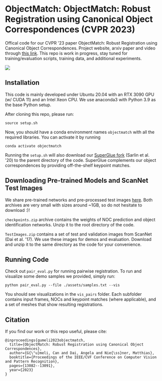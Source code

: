 # ObjectMatch: ObjectMatch: Robust Registration using Canonical Object Correspondences (CVPR 2023)
Offical code for our CVPR '23 paper ObjectMatch: Robust Registration using Canonical Object Correspondences. Project website, arxiv paper and video through [this link](https://cangumeli.github.io/ObjectMatch/). This repo is work in progress, stay tuned for training/evaluation scripts, training data, and additional experiments.

![](https://cangumeli.github.io/ObjectMatch/static/images/teaser.jpg)

## Installation
This code is mainly developed under Ubuntu 20.04 with an RTX 3090 GPU (w/ CUDA 11) and an Intel Xeon CPU. We use anaconda3 with Python 3.9 as the base Python setup.

After cloning this repo, please run:
```
source setup.sh
```
Now, you should have a conda environment names `objectmatch` with all the required libraries. You can activate it by running
```
conda activate objectmatch
```

Running the `setup.sh` will also download our [SuperGlue fork](https://github.com/cangumeli/SuperGluePretrainedNetwork) (Sarlin et al. '20) to the parent directory of the code. SuperGlue complements our object correspondences by providing off-the-shelf keypoint matches.

## Downloading Pre-trained Models and ScanNet Test Images
We share pre-trained networks and pre-processed test images [here](https://tumde-my.sharepoint.com/:f:/g/personal/can_guemeli_tum_de/EnKippXs4C1Pm8SlMmEmWwIB5oeQZxcRx9oKYE90zvMolQ?e=0XmNou). Both archives are very small with sizes around ~1GB, so do not hesitate to download :)!

`checkpoints.zip` archive contains the weights of NOC prediction and object identification networks. Unzip it to the root directory of the code.

`TestImages.zip` contains a set of test and validation images from ScanNet (Dai et al. '17). We use these images for demos and evaluation. Download and unzip it to the same directory as the code for your convenience.

## Running Code
Check out `pair_eval.py` for running pairwise registration. To run and visualize some demo samples we provided, simply run:
```
python pair_eval.py --file ./assets/samples.txt --vis
```

You should see visualizations in the `vis_pairs` folder. Each subfolder contains input frames, NOCs and keypoint matches (where applicable), and a set of meshes that show resulting registrations.

## Citation
If you find our work or this repo useful, please cite:
```
@inproceedings{gumeli2023objectmatch,
  title={ObjectMatch: Robust Registration using Canonical Object Correspondences},
  author={G{\"u}meli, Can and Dai, Angela and Nie{\ss}ner, Matthias},
  booktitle={Proceedings of the IEEE/CVF Conference on Computer Vision and Pattern Recognition},
  pages={13082--13091},
  year={2023}
}
```
